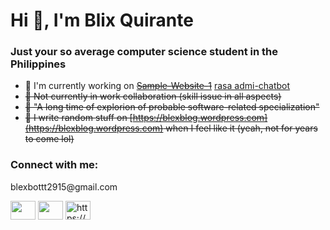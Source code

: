 <h1>Hi 👋, I'm Blix Quirante</h1>
<h3>Just your so average computer science student in the Philippines</h3>

- 🔭 I'm currently working on ~~[Sample-Website-1](https://github.com/BlexBOTTT/Sample-Website-1)~~ [rasa admi-chatbot](https://github.com/BlexBOTTT/admi-chatbot)
- ~~👯 Not currently in work collaboration (skill issue in all aspects)~~
- ~~🌱 "A long time of explorion of probable software-related specialization"~~
- ~~📝 I write random stuff on [https://blexblog.wordpress.com](https://blexblog.wordpress.com) when I feel like it (yeah, not for years to come lol)~~

<h3>Connect with me:</h3>

<p>blexbottt2915@gmail.com</p>

<p align="left">
<a href="https://www.facebook.com/blix.quirante27" target="blank"><img align="center" src="https://raw.githubusercontent.com/rahuldkjain/github-profile-readme-generator/master/src/images/icons/Social/facebook.svg"  height="30" width="40" /></a>
<a href="https://www.linkedin.com/in/blix-quirante-07075b220/" target="blank"><img align="center" src="https://raw.githubusercontent.com/rahuldkjain/github-profile-readme-generator/master/src/images/icons/Social/linked-in-alt.svg" height="30" width="40" /></a>
<a href="https://stackoverflow.com/users/17266529/blexbottt" target="blank"><img align="center" src="https://raw.githubusercontent.com/rahuldkjain/github-profile-readme-generator/master/src/images/icons/Social/stack-overflow.svg" alt="https://stackoverflow.com/users/17266529/blexbottt" height="30" width="40" /></a>
</p>
